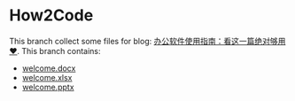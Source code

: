 # How2Code

This branch collect some files for blog: [办公软件使用指南：看这一篇绝对够用 ❤️](https://zhuanlan.zhihu.com/p/894987165). This branch contains:

- [welcome.docx](welcome.docx)
- [welcome.xlsx](welcome.xlsx)
- [welcome.pptx](welcome.pptx)